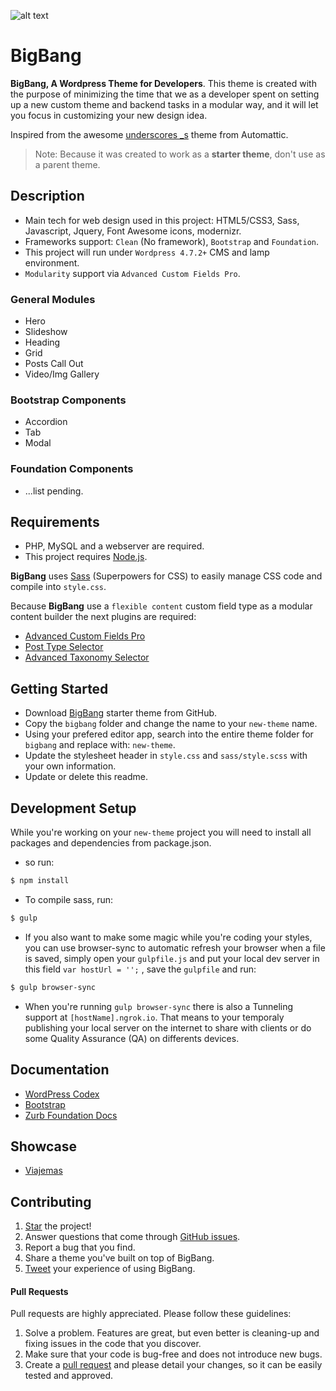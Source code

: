 ![alt text][screenshot]

# BigBang

**BigBang, A Wordpress Theme for Developers**. This theme is created with the purpose of minimizing the time that we as a developer spent on setting up a new custom theme and backend tasks in a modular way, and it will let you focus in customizing your new design idea.

Inspired from the awesome [underscores _s](https://github.com/Automattic/_s) theme from Automattic.

> Note: Because it was created to work as a **starter theme**, don't use as a parent theme.

## Description

* Main tech for web design used in this project: HTML5/CSS3, Sass, Javascript, Jquery, Font Awesome icons, modernizr.
* Frameworks support: `Clean` (No framework), `Bootstrap` and `Foundation`.
* This project will run under `Wordpress 4.7.2+` CMS and lamp environment.
* `Modularity` support via `Advanced Custom Fields Pro`.

### General Modules

* Hero
* Slideshow
* Heading
* Grid
* Posts Call Out
* Video/Img Gallery

### Bootstrap Components

* Accordion
* Tab
* Modal

### Foundation Components
* ...list pending.

## Requirements

* PHP, MySQL and a webserver are required.
* This project requires [Node.js](http://nodejs.org).

**BigBang** uses [Sass](http://Sass-lang.com/) (Superpowers for CSS) to easily manage CSS code and compile into `style.css`.

Because **BigBang** use a `flexible content` custom field type as a modular content builder the next plugins are required:

* [Advanced Custom Fields Pro](https://www.advancedcustomfields.com/pro/)
* [Post Type Selector](https://wordpress.org/plugins/post-type-select-for-advanced-custom-fields/)
* [Advanced Taxonomy Selector](https://wordpress.org/plugins/acf-advanced-taxonomy-selector/)

## Getting Started

* Download [BigBang](https://github.com/alexgordon25/bigbang/archive/master.zip) starter theme from GitHub.
* Copy the `bigbang` folder and change the name to your `new-theme` name.
* Using your prefered editor app, search into the entire theme folder for `bigbang` and replace with: `new-theme`.
* Update the stylesheet header in `style.css` and `sass/style.scss` with your own information.
* Update or delete this readme.

## Development Setup

While you're working on your `new-theme` project you will need to install all packages and dependencies from package.json.

* so run:

```bash
$ npm install
```

* To compile sass, run:

```bash
$ gulp
```

* If you also want to make some magic while you're coding your styles, you can use browser-sync to automatic refresh your browser when a file is saved, simply open your `gulpfile.js` and put your local dev server in this field ```var hostUrl = '';``` , save the `gulpfile` and run:

```bash
$ gulp browser-sync
```
* When you're running `gulp browser-sync` there is also a Tunneling support at `[hostName].ngrok.io`. That means to your temporaly publishing your local server on the internet to share with clients or do some Quality Assurance (QA) on differents devices.

## Documentation
* [WordPress Codex](http://codex.wordpress.org/)
* [Bootstrap](https://getbootstrap.com/)
* [Zurb Foundation Docs](http://foundation.zurb.com/docs/)

## Showcase

* [Viajemas](http://viajemas.com.ni/)

## Contributing

1. [Star](https://github.com/alexgordon25/bigbang) the project!
2. Answer questions that come through [GitHub issues](https://github.com/alexgordon25/bigbang/issues).
3. Report a bug that you find.
4. Share a theme you've built on top of BigBang.
5. [Tweet](https://twitter.com/intent/tweet?original_referer=https%3A%2F%2Fgithub.com%2Falexgordon25%2Fbigbang%2F&text=Check%20out%20BigBang%2C%20A%20WordPress%20Starter%20Theme%20for%20Developers%20&tw_p=tweetbutton&url=https%3A%2F%2Fgithub.com%2Falexgordon25%2Fbigbang%2F&via=alexgordon25) your experience of using BigBang.

#### Pull Requests

Pull requests are highly appreciated. Please follow these guidelines:

1. Solve a problem. Features are great, but even better is cleaning-up and fixing issues in the code that you discover.
2. Make sure that your code is bug-free and does not introduce new bugs.
3. Create a [pull request](https://help.github.com/articles/creating-a-pull-request) and please detail your changes, so it can be easily tested and approved.

[screenshot]: https://raw.githubusercontent.com/alexgordon25/bigbang/master/screenshot.png "BigBang, A Wordpress Theme for Developers."
